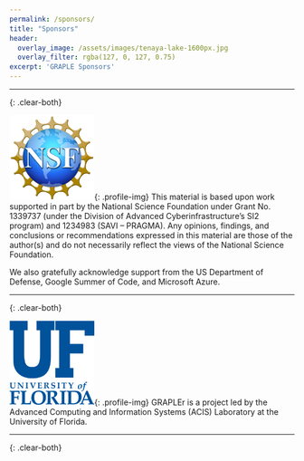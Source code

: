 ```yaml
---
permalink: /sponsors/
title: "Sponsors"
header:
  overlay_image: /assets/images/tenaya-lake-1600px.jpg
  overlay_filter: rgba(127, 0, 127, 0.75)
excerpt: 'GRAPLE Sponsors'
---
```

---
{: .clear-both}

![NSF Logo](../assets/images/nsf.png){: .profile-img} This material is based upon work supported in part by the National Science Foundation under Grant No. 1339737 (under the Division of Advanced Cyberinfrastructure’s SI2 program) and 1234983 (SAVI – PRAGMA). Any opinions, findings, and conclusions or recommendations expressed in this material are those of the author(s) and do not necessarily reflect the views of the National Science Foundation.

We also gratefully acknowledge support from the US Department of Defense, Google Summer of Code, and Microsoft Azure.

---
{: .clear-both}

![UF Logo](../assets/images/uf.png){: .profile-img} GRAPLEr is a project led by the Advanced Computing and Information Systems (ACIS) Laboratory at the University of Florida.

---
{: .clear-both}